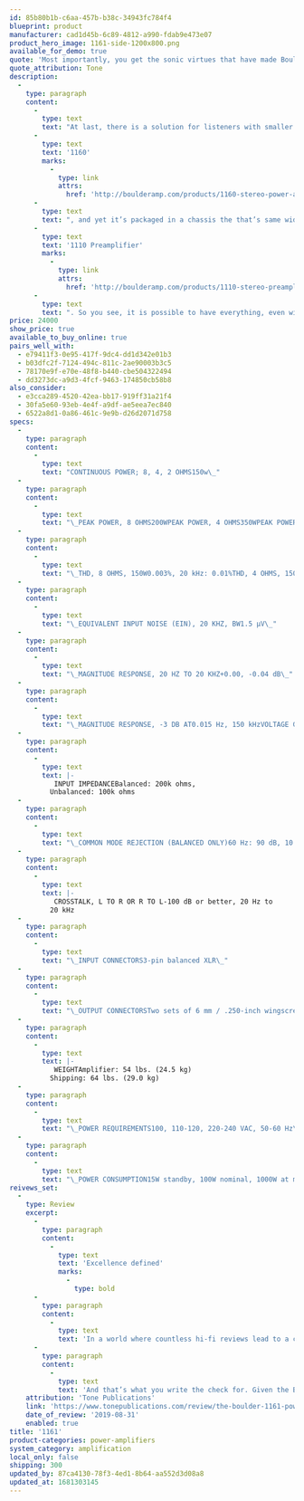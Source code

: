 ```yaml
---
id: 85b80b1b-c6aa-457b-b38c-34943fc784f4
blueprint: product
manufacturer: cad1d45b-6c89-4812-a990-fdab9e473e07
product_hero_image: 1161-side-1200x800.png
available_for_demo: true
quote: 'Most importantly, you get the sonic virtues that have made Boulder a legend: tonal neutrality and freedom from coloration like nothing else, incredible dynamic range, and high resolution without fatigue or distortion'
quote_attribution: Tone
description:
  -
    type: paragraph
    content:
      -
        type: text
        text: "At last, there is a solution for listeners with smaller living spaces or more efficient systems. Those who want a truly high-performance amplifier in a more manageable package. There are systems and locations where larger amps simply don’t fit or more powerful options are unnecessary and the 1161 Stereo Power Amplifier was developed as a compact, less powerful alternative that gives up nothing in terms of performance. The dynamics, the control, the delicacy, the resolution–everything is still there. There are no sonic drawbacks. The 1161 has the same operational feature set as its larger brother, the\_"
      -
        type: text
        text: '1160'
        marks:
          -
            type: link
            attrs:
              href: 'http://boulderamp.com/products/1160-stereo-power-amplifier/'
      -
        type: text
        text: ", and yet it’s packaged in a chassis the that’s same width and depth as the\_"
      -
        type: text
        text: '1110 Preamplifier'
        marks:
          -
            type: link
            attrs:
              href: 'http://boulderamp.com/products/1110-stereo-preamplifier/'
      -
        type: text
        text: ". So you see, it is possible to have everything, even with less.\_\_"
price: 24000
show_price: true
available_to_buy_online: true
pairs_well_with:
  - e79411f3-0e95-417f-9dc4-dd1d342e01b3
  - b03dfc2f-7124-494c-811c-2ae90003b3c5
  - 78170e9f-e70e-48f8-b440-cbe504322494
  - dd3273dc-a9d3-4fcf-9463-174850cb58b8
also_consider:
  - e3cca289-4520-42ea-bb17-919ff31a21f4
  - 30fa5e60-93eb-4e4f-a9df-ae5eea7ec840
  - 6522a8d1-0a86-461c-9e9b-d26d2071d758
specs:
  -
    type: paragraph
    content:
      -
        type: text
        text: "CONTINUOUS POWER; 8, 4, 2 OHMS150w\_"
  -
    type: paragraph
    content:
      -
        type: text
        text: "\_PEAK POWER, 8 OHMS200WPEAK POWER, 4 OHMS350WPEAK POWER, 2 OHMS450W\_"
  -
    type: paragraph
    content:
      -
        type: text
        text: "\_THD, 8 OHMS, 150W0.003%, 20 kHz: 0.01%THD, 4 OHMS, 150W0.004%, 20 kHz: 0.015%THD, 2 OHMS, 150W0.005%, 20 kHz: 0.025%\_"
  -
    type: paragraph
    content:
      -
        type: text
        text: "\_EQUIVALENT INPUT NOISE (EIN), 20 KHZ, BW1.5 μV\_"
  -
    type: paragraph
    content:
      -
        type: text
        text: "\_MAGNITUDE RESPONSE, 20 HZ TO 20 KHZ+0.00, -0.04 dB\_"
  -
    type: paragraph
    content:
      -
        type: text
        text: "\_MAGNITUDE RESPONSE, -3 DB AT0.015 Hz, 150 kHzVOLTAGE GAIN26 dB\_"
  -
    type: paragraph
    content:
      -
        type: text
        text: |-
           INPUT IMPEDANCEBalanced: 200k ohms,
          Unbalanced: 100k ohms 
  -
    type: paragraph
    content:
      -
        type: text
        text: "\_COMMON MODE REJECTION (BALANCED ONLY)60 Hz: 90 dB, 10 kHz: 70 dB\_"
  -
    type: paragraph
    content:
      -
        type: text
        text: |-
           CROSSTALK, L TO R OR R TO L-100 dB or better, 20 Hz to
          20 kHz 
  -
    type: paragraph
    content:
      -
        type: text
        text: "\_INPUT CONNECTORS3-pin balanced XLR\_"
  -
    type: paragraph
    content:
      -
        type: text
        text: "\_OUTPUT CONNECTORSTwo sets of 6 mm / .250-inch wingscrews\_"
  -
    type: paragraph
    content:
      -
        type: text
        text: |-
           WEIGHTAmplifier: 54 lbs. (24.5 kg)
          Shipping: 64 lbs. (29.0 kg) 
  -
    type: paragraph
    content:
      -
        type: text
        text: "\_POWER REQUIREMENTS100, 110-120, 220-240 VAC, 50-60 Hz\_"
  -
    type: paragraph
    content:
      -
        type: text
        text: "\_POWER CONSUMPTION15W standby, 100W nominal, 1000W at maximum output"
reivews_set:
  -
    type: Review
    excerpt:
      -
        type: paragraph
        content:
          -
            type: text
            text: 'Excellence defined'
            marks:
              -
                type: bold
      -
        type: paragraph
        content:
          -
            type: text
            text: 'In a world where countless hi-fi reviews lead to a conclusion where the reviewer says, “Is the XYZ amplifier worth the price asked? I don’t know, I can’t make that decision,” I have no reservation saying the Boulder 1161 is one of the best values in high-end audio today. On their website, Boulder says that the 1161 “has no sonic drawbacks.” For a change, the product exceeds the manufacturers claim.'
      -
        type: paragraph
        content:
          -
            type: text
            text: 'And that’s what you write the check for. Given the Boulder 1161s sonic performance, build quality, and that it is as obsolescence proof as a component can be, I find it to be a more than worthy candidate for one of our Exceptional Value Awards for 2019. If you seek what Boulder offers, there is no better. And if you don’t need the raw power of the 2000 or 3000 series, this amplifier can easily be the last one you ever buy. Unless of course, you get a hankering for a bigger Boulder…'
    attribution: 'Tone Publications'
    link: 'https://www.tonepublications.com/review/the-boulder-1161-power-amplifer/'
    date_of_review: '2019-08-31'
    enabled: true
title: '1161'
product-categories: power-amplifiers
system_category: amplification
local_only: false
shipping: 300
updated_by: 87ca4130-78f3-4ed1-8b64-aa552d3d08a8
updated_at: 1681303145
---
```

